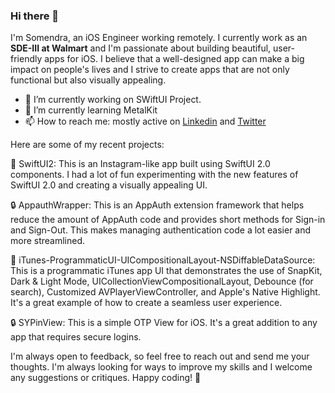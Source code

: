 ### Hi there 👋

I'm Somendra, an iOS Engineer working remotely. I currently work as an **SDE-III at Walmart** and I'm passionate about building beautiful, user-friendly apps for iOS. I believe that a well-designed app can make a big impact on people's lives and I strive to create apps that are not only functional 
but also visually appealing.

- 🔭 I’m currently working on SWiftUI Project.
- 🌱 I’m currently learning MetalKit
- 📫 How to reach me: mostly active on [Linkedin](https://www.linkedin.com/in/somendrayadav/) and [Twitter](https://twitter.com/Somendra_Dev)

Here are some of my recent projects:

📱 SwiftUI2: This is an Instagram-like app built using SwiftUI 2.0 components. I had a lot of fun experimenting with the new features of SwiftUI 2.0 and creating a visually appealing UI.

🔒 AppauthWrapper: This is an AppAuth extension framework that helps reduce the amount of AppAuth code and provides short methods for Sign-in and Sign-Out. This makes managing authentication code a lot easier and more streamlined.

🎵 iTunes-ProgrammaticUI-UICompositionalLayout-NSDiffableDataSource: This is a programmatic iTunes app UI that demonstrates the use of SnapKit, Dark & Light Mode, UICollectionViewCompositionalLayout, Debounce (for search), Customized AVPlayerViewController, and Apple's Native Highlight. It's a great example of how to create a seamless user experience.

🔒 SYPinView: This is a simple OTP View for iOS. It's a great addition to any app that requires secure logins.

I'm always open to feedback, so feel free to reach out and send me your thoughts. I'm always looking for ways to improve my skills and I welcome any suggestions or critiques. Happy coding! 🚀
